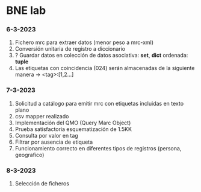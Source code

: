 # BNE lab

### 6-3-2023

1. Fichero mrc para extraer datos (menor peso a mrc-xml)
2. Conversión unitaria de registro a diccionario
3. ? Guardar datos en colección de datos asociativa: **set**, **dict** ordenada: **tuple**
4. Las etiquetas con coincidencia (024) serán almacenadas de la siguiente manera -> \<tag>:[1,2...]

### 7-3-2023

1. Solicitud a catálogo para emitir mrc con etiquetas incluidas en texto plano
2. csv mapper realizado
3. Implementación del QMO (Query Marc Object)
4. Prueba satisfactoria esquematización de 1.5KK
5. Consulta por valor en tag
6. Filtrar por ausencia de etiqueta
7. Funcionamiento correcto en diferentes tipos de registros (persona, geografico)

### 8-3-2023

1. Selección de ficheros